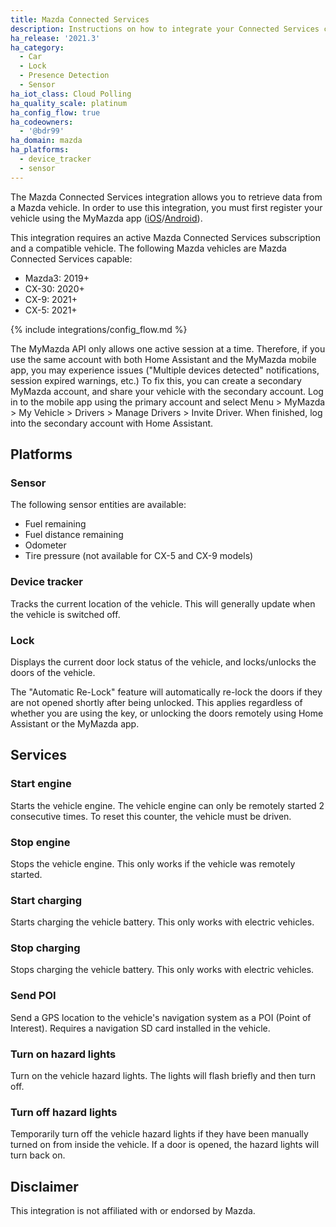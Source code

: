 ```yaml
---
title: Mazda Connected Services
description: Instructions on how to integrate your Connected Services capable Mazda vehicle with Home Assistant.
ha_release: '2021.3'
ha_category:
  - Car
  - Lock
  - Presence Detection
  - Sensor
ha_iot_class: Cloud Polling
ha_quality_scale: platinum
ha_config_flow: true
ha_codeowners:
  - '@bdr99'
ha_domain: mazda
ha_platforms:
  - device_tracker
  - sensor
---
```


The Mazda Connected Services integration allows you to retrieve data from a Mazda vehicle. In order to use this integration, you must first register your vehicle using the MyMazda app ([iOS](https://apps.apple.com/us/app/mymazda/id451886367)/[Android](https://play.google.com/store/apps/details?id=com.interrait.mymazda)).

This integration requires an active Mazda Connected Services subscription and a compatible vehicle. The following Mazda vehicles are Mazda Connected Services capable:

- Mazda3: 2019+
- CX-30: 2020+
- CX-9: 2021+
- CX-5: 2021+

{% include integrations/config_flow.md %}

<div class='note warning'>
    The MyMazda API only allows one active session at a time. Therefore, if you use the same account with both Home Assistant and the MyMazda mobile app, you may experience issues ("Multiple devices detected" notifications, session expired warnings, etc.) To fix this, you can create a secondary MyMazda account, and share your vehicle with the secondary account. Log in to the mobile app using the primary account and select Menu > MyMazda > My Vehicle > Drivers > Manage Drivers > Invite Driver. When finished, log into the secondary account with Home Assistant.
</div>

## Platforms

### Sensor

The following sensor entities are available:
- Fuel remaining
- Fuel distance remaining
- Odometer
- Tire pressure (not available for CX-5 and CX-9 models)

### Device tracker

Tracks the current location of the vehicle. This will generally update when the vehicle is switched off.

### Lock

Displays the current door lock status of the vehicle, and locks/unlocks the doors of the vehicle.

<div class='note info'>
    The "Automatic Re-Lock" feature will automatically re-lock the doors if they are not opened shortly after being unlocked. This applies regardless of whether you are using the key, or unlocking the doors remotely using Home Assistant or the MyMazda app.
</div>

## Services

### Start engine

Starts the vehicle engine. The vehicle engine can only be remotely started 2 consecutive times. To reset this counter, the vehicle must be driven.

### Stop engine

Stops the vehicle engine. This only works if the vehicle was remotely started.

### Start charging

Starts charging the vehicle battery. This only works with electric vehicles.

### Stop charging

Stops charging the vehicle battery. This only works with electric vehicles.

### Send POI

Send a GPS location to the vehicle's navigation system as a POI (Point of Interest). Requires a navigation SD card installed in the vehicle.

### Turn on hazard lights

Turn on the vehicle hazard lights. The lights will flash briefly and then turn off.

### Turn off hazard lights

Temporarily turn off the vehicle hazard lights if they have been manually turned on from inside the vehicle. If a door is opened, the hazard lights will turn back on.

## Disclaimer

This integration is not affiliated with or endorsed by Mazda.